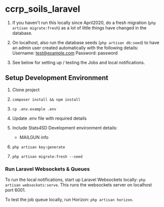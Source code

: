 # ccrp_soils_laravel

1. If you haven't run this locally since April2020, do a fresh migration (`php artisan migrate:fresh`) as a lot of little things have changed in the database.

2. On localhost, also run the database seeds (`php artisan db:seed`) to have an admin user created automatically with the following details:
    Username: test@example.com
    Password: password

3. See below for setting up / testing the Jobs and local notifications.


## Setup Development Environment

1. Clone project
2. `composer install && npm install`
2. `cp .env.example .env`
3. Update .env file with required details
4. Include Stats4SD Development environment details:
    - MAILGUN info

5. `php artisan key:generate`
6. `php artisan migrate:fresh --seed`


### Run Laravel Websockets & Queues
To run the local notifications, start up Laravel Websockets locally: `php artisan websockets:serve`. This runs the websockets server on localhost port 6001.

To test the job queue locally, run Horizon: `php artisan horizon`.